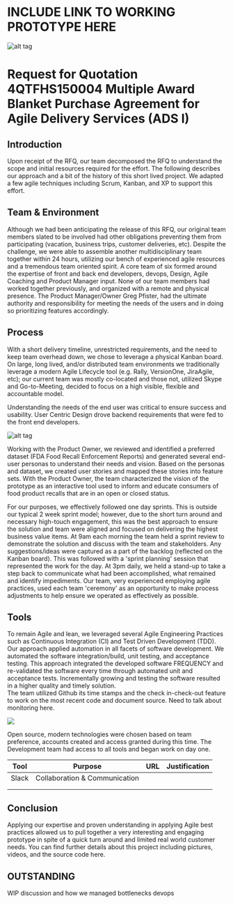 # INCLUDE LINK TO WORKING PROTOTYPE HERE

![alt tag](https://github.com/AccentureFed/jigsaw-documentation/blob/master/images/response-images/proposal-header.png?raw=true)

# Request for Quotation 4QTFHS150004 Multiple Award Blanket Purchase Agreement for Agile Delivery Services (ADS I) 

## Introduction
Upon receipt of the RFQ, our team decomposed the RFQ to understand the scope and initial resources required for the effort. The following describes our approach and a bit of the history of this short lived project.  We adapted a few agile techniques including Scrum, Kanban, and XP to support this effort. 

## Team & Environment
Although we had been anticipating the release of this RFQ, our original team members slated to be involved had other obligations preventing them from participating (vacation, business trips, customer deliveries, etc).  Despite the challenge, we were able to assemble another multidisciplinary team together within 24 hours, utilizing our bench of experienced agile resources and a tremendous team oriented spirit.  A core team of six formed around the expertise of front and back end developers, devops, Design, Agile Coaching and Product Manager input. None of our team members had worked together previously, and organized with a remote and physical presence.  The Product Manager/Owner Greg Pfister, had the ultimate authority and responsibility for meeting the needs of the users and in doing so prioritizing features accordingly.

## Process
With a short delivery timeline, unrestricted requirements, and the need to keep team overhead down, we chose to leverage a physical Kanban board.  On large, long lived, and/or distributed team environments we  traditionally leverage a modern Agile Lifecycle tool (e.g. Rally, VersionOne, JiraAgile, etc); our current team was mostly co-located and those not, utilized Skype and Go-to-Meeting, decided to focus on a high visible, flexible and accountable model.  

Understanding the needs of the end user was critical to ensure success and usability.  User Centric Design drove backend requirements that were fed to the front end developers.

![alt tag](https://github.com/AccentureFed/jigsaw-documentation/blob/master/images/response-images/human-productowner.png?raw=true)

Working with the Product Owner, we reviewed and identified a preferred dataset (FDA Food Recall Enforcement Reports) and generated several end-user personas to understand their needs and vision.  Based on the personas and dataset, we created user stories and mapped these stories into feature sets.  With the Product Owner, the team characterized the vision of the prototype as an interactive tool used to inform and educate consumers of food product recalls that are in an open or closed status. 

For our purposes, we effectively followed one day sprints.  This is outside our typical 2 week sprint model; however, due to the short turn around and necessary high-touch engagement, this was the best approach to ensure the solution and team were aligned and focused on delivering the highest business value items. At 9am each morning the team held a sprint review to demonstrate the solution and discuss with the team and stakeholders.  Any suggestions/ideas were captured as a part of the backlog (reflected on the Kanban board).  This was followed with a 'sprint planning' session that represented the work for the day.  At 3pm daily, we held a stand-up to take a step back to communicate what had been accomplished, what remained and identify impediments.  Our team, very experienced employing agile practices, used each team 'ceremony' as an opportunity to make process adjustments to help ensure we operated as effectively as possible.

## Tools
To remain Agile and lean, we leveraged several Agile Engineering Practices such as Continuous
Integration (CI) and Test Driven Development (TDD). Our approach applied automation in all facets of software development. We automated the software integration/build, unit testing, and acceptance testing. This approach integrated the developed software FREQUENCY and re-validated the software every time through automated unit and acceptance tests. Incrementally growing and testing the software resulted in a higher quality and timely solution.  
The team utilized Github its time stamps and the check in-check-out feature to work on the most recent code and document source.
Need to talk about monitoring here.

<img src="http://52.7.254.19:8080/jenkins/static/930c8517/images/48x48/folder.png">

Open source, modern technologies were chosen based on team preference, accounts created and access granted during this time. The Development team had access to all tools and began work on day one.

|  Tool |            Purpose            | URL | Justification |
|:-----:|:-----------------------------:|:---:|:-------------:|
| Slack | Collaboration & Communication |     |               |
|       |                               |     |               |
|       |                               |     |               |

## Conclusion
Applying our expertise and proven understanding in applying Agile best practices allowed us to pull together a very interesting and engaging prototype in spite of a quick turn around and limited real world customer needs.  You can find further details about this project including pictures, videos, and the source code here.

## OUTSTANDING
WIP discussion and how we managed bottlenecks
devops

